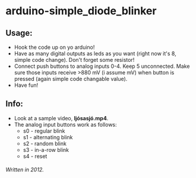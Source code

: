 # arduino-simple_diode_blinker

## Usage:
* Hook the code up on yo arduino!
* Have as many digital outputs as leds as you want (right now it's 8, simple code change). Don't forget some resistor!
* Connect push buttons to analog inputs 0-4. Keep 5 unconnected. Make sure those inputs receive >880 mV (i assume mV) when button is pressed (again simple code changable value).
* Have fun!

## Info:
* Look at a sample video, **ljósasjó.mp4**.
* The analog input buttons work as follows:
  * s0 - regular blink
  * s1 - alternating blink
  * s2 - random blink
  * s3 - in-a-row blink
  * s4 - reset

###### Written in 2012.

